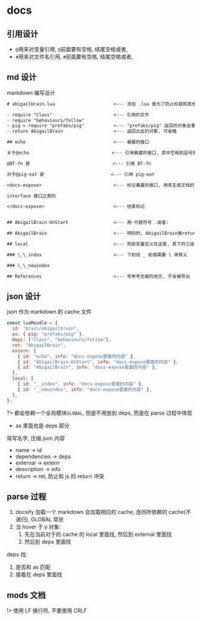 # docs

## 引用设计

- `@`用来对变量引用, `@`前面要有空格, 结尾空格或者,
- `#`用来对文件名引用, `#`前面要有空格, 结尾空格或者,

## md 设计

markdown 编写设计

```txt
# abigailbrain.lua                      <--- 添加 .lua 是为了防止标题和其他二级标题名字相同而冲突

- require "Class"                       <--- 引用的文件
- require "behaviours/follow"
- pig = require "prefabs/pig"           <--- "prefabs/pig" 返回的对象会重命名为 pig
- return AbigailBrain                   <--- 返回出去的对象, 可省略

## echo                                 <--- 暴露的接口

关于@echo                               <--- 引用暴露的接口, 其中空格和逗号表示结束整个名字

@BT-fn 是                               <--- 引用 BT-fn

对于@pig-eat 是                         <--- 引用 pig-eat

<docs-expose>                           <--- 标记暴露的接口, 用来生成文档的 cache

interface 接口之类的

</docs-expose>                          <--- 结束标记


## AbigailBrain-OnStart                 <--- 用-代替符号 .或者:

## AbigailBrain                         <--- 特别的, AbigailBrain被return, 虽然是local, 此时应该是 external

## local                                <--- 局部变量定义在这里, 其下的三级标题都是局部变量

### \_\_index                           <--- 下划线 _ 前面需要 \ 来转义

### \_\_newindex

## References                           <--- 写参考文献的地方, 不会被导出
```

## json 设计

json 作为 markdown 的 cache 文件

```js
const luaMoudle = {
  id: "brain/abigailbrain",
  as: { pig: "prefabs/pig" },
  deps: ["Class", "behaviours/follow"],
  ret: "AbigailBrain",
  extern: [
    { id: "echo", info: "docs-expose里面的内容" },
    { id: "AbigailBrain-OnStart", info: "docs-expose里面的内容" },
    { id: "AbigailBrain", info: "docs-expose里面的内容" },
  ],
  local: [
    { id: "__index", info: "docs-expose里面的内容" },
    { id: "__newindex", info: "docs-expose里面的内容" },
  ],
};
```

?> 都会依赖一个全局模块`GLOBAL`, 但是不用放到 deps, 而是在 parse 过程中体现

- as 里面也是 deps 部分

简写名字, 压缩 json 内容

- name -> id
- dependencies -> deps
- external -> extern
- description -> info
- return -> ret, 防止和 js 的 return 冲突

## parse 过程

1. docsify 加载一个 markdown 会加载相应的 cache, 连同所依赖的 cache(不递归), GLOBAL 常驻
2. 当 hover 于 `@` 对象:
   1. 先在当前对于的 cache 的 local 里面找, 然后到 external 里面找
   2. 然后到 deps 里面找

deps 找:

1. 是否和 as 匹配
2. 接着在 deps 里面找

## mods 文档

!> 使用 LF 换行符, 不要使用 CRLF
